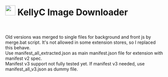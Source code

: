 <h1><img src="https://catface.ru/userfiles/media/udata_1544561629_uixtxchu.png" width="32"> KellyC Image Downloader</h1>
<br>
<br>
Old versions was merged to single files for background and front js by merge.bat script. It's not allowed in some extension stores, so I replaced this behave.
<br>
Use manifest_all_extracted.json as main manifest.json file for extension with manifest v2 spec. 
<br>
Manifest v3 support not fully tested yet. If manifest v3 needed, use manifest_all_v3.json as dummy file.